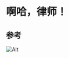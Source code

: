 # 啊哈，律师！


## 参考



![Alt](https://repobeats.axiom.co/api/embed/ec7b47d43a99c647b3645f36336f4d35382002f5.svg "Repobeats analytics image")
